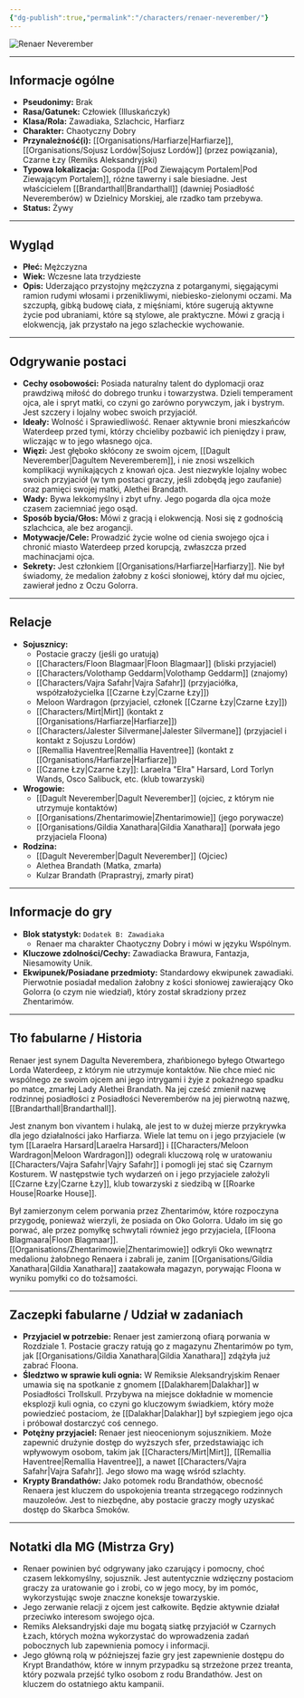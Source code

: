 ```yaml
---
{"dg-publish":true,"permalink":"/characters/renaer-neverember/"}
---
```


![Renaer Neverember](https://www.worldanvil.com/uploads/images/c565cde57507f7e1957249ab81b769ce.jpg)

---

## Informacje ogólne

*   **Pseudonimy:** Brak
*   **Rasa/Gatunek:** Człowiek (Illuskańczyk)
*   **Klasa/Rola:** Zawadiaka, Szlachcic, Harfiarz
*   **Charakter:** Chaotyczny Dobry
*   **Przynależność(i):** [[Organisations/Harfiarze\|Harfiarze]], [[Organisations/Sojusz Lordów\|Sojusz Lordów]] (przez powiązania), Czarne Łzy (Remiks Aleksandryjski)
*   **Typowa lokalizacja:** Gospoda [[Pod Ziewającym Portalem\|Pod Ziewającym Portalem]], różne tawerny i sale biesiadne. Jest właścicielem [[Brandarthall\|Brandarthall]] (dawniej Posiadłość Neveremberów) w Dzielnicy Morskiej, ale rzadko tam przebywa.
*   **Status:** Żywy

---

## Wygląd

*   **Płeć:** Mężczyzna
*   **Wiek:** Wczesne lata trzydzieste
*   **Opis:** Uderzająco przystojny mężczyzna z potarganymi, sięgającymi ramion rudymi włosami i przenikliwymi, niebiesko-zielonymi oczami. Ma szczupłą, gibką budowę ciała, z mięśniami, które sugerują aktywne życie pod ubraniami, które są stylowe, ale praktyczne. Mówi z gracją i elokwencją, jak przystało na jego szlacheckie wychowanie.

---

## Odgrywanie postaci

*   **Cechy osobowości:** Posiada naturalny talent do dyplomacji oraz prawdziwą miłość do dobrego trunku i towarzystwa. Dzieli temperament ojca, ale i spryt matki, co czyni go zarówno porywczym, jak i bystrym. Jest szczery i lojalny wobec swoich przyjaciół.
*   **Ideały:** Wolność i Sprawiedliwość. Renaer aktywnie broni mieszkańców Waterdeep przed tymi, którzy chcieliby pozbawić ich pieniędzy i praw, wliczając w to jego własnego ojca.
*   **Więzi:** Jest głęboko skłócony ze swoim ojcem, [[Dagult Neverember\|Dagultem Neveremberem]], i nie znosi wszelkich komplikacji wynikających z knowań ojca. Jest niezwykle lojalny wobec swoich przyjaciół (w tym postaci graczy, jeśli zdobędą jego zaufanie) oraz pamięci swojej matki, Alethei Brandath.
*   **Wady:** Bywa lekkomyślny i zbyt ufny. Jego pogarda dla ojca może czasem zaciemniać jego osąd.
*   **Sposób bycia/Głos:** Mówi z gracją i elokwencją. Nosi się z godnością szlachcica, ale bez arogancji.
*   **Motywacje/Cele:** Prowadzić życie wolne od cienia swojego ojca i chronić miasto Waterdeep przed korupcją, zwłaszcza przed machinacjami ojca.
*   **Sekrety:** Jest członkiem [[Organisations/Harfiarze\|Harfiarzy]]. Nie był świadomy, że medalion żałobny z kości słoniowej, który dał mu ojciec, zawierał jedno z Oczu Golorra.

---

## Relacje

*   **Sojusznicy:**
    *   Postacie graczy (jeśli go uratują)
    *   [[Characters/Floon Blagmaar\|Floon Blagmaar]] (bliski przyjaciel)
    *   [[Characters/Volothamp Geddarm\|Volothamp Geddarm]] (znajomy)
    *   [[Characters/Vajra Safahr\|Vajra Safahr]] (przyjaciółka, współzałożycielka [[Czarne Łzy\|Czarne Łzy]])
    *   Meloon Wardragon (przyjaciel, członek [[Czarne Łzy\|Czarne Łzy]])
    *   [[Characters/Mirt\|Mirt]] (kontakt z [[Organisations/Harfiarze\|Harfiarze]])
    *   [[Characters/Jalester Silvermane\|Jalester Silvermane]] (przyjaciel i kontakt z Sojuszu Lordów)
    *   [[Remallia Haventree\|Remallia Haventree]] (kontakt z [[Organisations/Harfiarze\|Harfiarze]])
    *   [[Czarne Łzy\|Czarne Łzy]]: Laraelra "Elra" Harsard, Lord Torlyn Wands, Osco Salibuck, etc. (klub towarzyski)
*   **Wrogowie:**
    *   [[Dagult Neverember\|Dagult Neverember]] (ojciec, z którym nie utrzymuje kontaktów)
    *   [[Organisations/Zhentarimowie\|Zhentarimowie]] (jego porywacze)
    *   [[Organisations/Gildia Xanathara\|Gildia Xanathara]] (porwała jego przyjaciela Floona)
*   **Rodzina:**
    *   [[Dagult Neverember\|Dagult Neverember]] (Ojciec)
    *   Alethea Brandath (Matka, zmarła)
    *   Kulzar Brandath (Praprastryj, zmarły pirat)

---

## Informacje do gry

*   **Blok statystyk:** `Dodatek B: Zawadiaka`
    *   Renaer ma charakter Chaotyczny Dobry i mówi w języku Wspólnym.
*   **Kluczowe zdolności/Cechy:** Zawadiacka Brawura, Fantazja, Niesamowity Unik.
*   **Ekwipunek/Posiadane przedmioty:** Standardowy ekwipunek zawadiaki. Pierwotnie posiadał medalion żałobny z kości słoniowej zawierający Oko Golorra (o czym nie wiedział), który został skradziony przez Zhentarimów.

---

## Tło fabularne / Historia

Renaer jest synem Dagulta Neverembera, zhańbionego byłego Otwartego Lorda Waterdeep, z którym nie utrzymuje kontaktów. Nie chce mieć nic wspólnego ze swoim ojcem ani jego intrygami i żyje z pokaźnego spadku po matce, zmarłej Lady Alethei Brandath. Na jej cześć zmienił nazwę rodzinnej posiadłości z Posiadłości Neveremberów na jej pierwotną nazwę, [[Brandarthall\|Brandarthall]].

Jest znanym bon vivantem i hulaką, ale jest to w dużej mierze przykrywka dla jego działalności jako Harfiarza. Wiele lat temu on i jego przyjaciele (w tym [[Laraelra Harsard\|Laraelra Harsard]] i [[Characters/Meloon Wardragon\|Meloon Wardragon]]) odegrali kluczową rolę w uratowaniu [[Characters/Vajra Safahr\|Vajry Safahr]] i pomogli jej stać się Czarnym Kosturem. W następstwie tych wydarzeń on i jego przyjaciele założyli [[Czarne Łzy\|Czarne Łzy]], klub towarzyski z siedzibą w [[Roarke House\|Roarke House]].

Był zamierzonym celem porwania przez Zhentarimów, które rozpoczyna przygodę, ponieważ wierzyli, że posiada on Oko Golorra. Udało im się go porwać, ale przez pomyłkę schwytali również jego przyjaciela, [[Floona Blagmaara\|Floon Blagmaar]]. [[Organisations/Zhentarimowie\|Zhentarimowie]] odkryli Oko wewnątrz medalionu żałobnego Renaera i zabrali je, zanim [[Organisations/Gildia Xanathara\|Gildia Xanathara]] zaatakowała magazyn, porywając Floona w wyniku pomyłki co do tożsamości.

---

## Zaczepki fabularne / Udział w zadaniach

*   **Przyjaciel w potrzebie:** Renaer jest zamierzoną ofiarą porwania w Rozdziale 1. Postacie graczy ratują go z magazynu Zhentarimów po tym, jak [[Organisations/Gildia Xanathara\|Gildia Xanathara]] zdążyła już zabrać Floona.
*   **Śledztwo w sprawie kuli ognia:** W Remiksie Aleksandryjskim Renaer umawia się na spotkanie z gnomem [[Dalakharem\|Dalakhar]] w Posiadłości Trollskull. Przybywa na miejsce dokładnie w momencie eksplozji kuli ognia, co czyni go kluczowym świadkiem, który może powiedzieć postaciom, że [[Dalakhar\|Dalakhar]] był szpiegiem jego ojca i próbował dostarczyć coś cennego.
*   **Potężny przyjaciel:** Renaer jest nieocenionym sojusznikiem. Może zapewnić drużynie dostęp do wyższych sfer, przedstawiając ich wpływowym osobom, takim jak [[Characters/Mirt\|Mirt]], [[Remallia Haventree\|Remallia Haventree]], a nawet [[Characters/Vajra Safahr\|Vajra Safahr]]. Jego słowo ma wagę wśród szlachty.
*   **Krypty Brandathów:** Jako potomek rodu Brandathów, obecność Renaera jest kluczem do uspokojenia treanta strzegącego rodzinnych mauzoleów. Jest to niezbędne, aby postacie graczy mogły uzyskać dostęp do Skarbca Smoków.

---

## Notatki dla MG (Mistrza Gry)

*   Renaer powinien być odgrywany jako czarujący i pomocny, choć czasem lekkomyślny, sojusznik. Jest autentycznie wdzięczny postaciom graczy za uratowanie go i zrobi, co w jego mocy, by im pomóc, wykorzystując swoje znaczne koneksje towarzyskie.
*   Jego zerwanie relacji z ojcem jest całkowite. Będzie aktywnie działał przeciwko interesom swojego ojca.
*   Remiks Aleksandryjski daje mu bogatą siatkę przyjaciół w Czarnych Łzach, których można wykorzystać do wprowadzenia zadań pobocznych lub zapewnienia pomocy i informacji.
*   Jego główną rolą w późniejszej fazie gry jest zapewnienie dostępu do Krypt Brandathów, które w innym przypadku są strzeżone przez treanta, który pozwala przejść tylko osobom z rodu Brandathów. Jest on kluczem do ostatniego aktu kampanii.